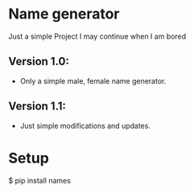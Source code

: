 # Name generator
Just a simple Project I may continue when I am bored

## Version 1.0:

* Only a simple male, female name generator.
## Version 1.1:

* Just simple modifications and updates.

# Setup

$ pip install names
